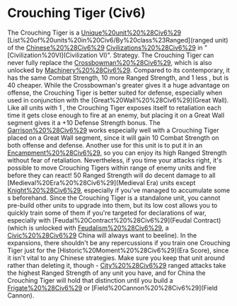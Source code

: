 # Crouching Tiger (Civ6)

The Crouching Tiger is a [Unique%20unit%20%28Civ6%29](unique) [List%20of%20units%20in%20Civ6/By%20class%23Ranged](ranged unit) of the [Chinese%20%28Civ6%29](Chinese) [Civilizations%20%28Civ6%29](civilization) in "[Civilization%20VI](Civilization VI)".
Strategy.
The Crouching Tiger can never fully replace the [Crossbowman%20%28Civ6%29](Crossbowman), which is also unlocked by [Machinery%20%28Civ6%29](Machinery). Compared to its contemporary, it has the same Combat Strength, 10 more Ranged Strength, and 1 less , but is 40 cheaper. While the Crossbowman's greater gives it a huge advantage on offense, the Crouching Tiger is better suited for defense, especially when used in conjunction with the [Great%20Wall%20%28Civ6%29](Great Wall).
Like all units with 1 , the Crouching Tiger exposes itself to retaliation each time it gets close enough to fire at an enemy, but placing it on a Great Wall segment gives it a +10 Defense Strength bonus. The [Garrison%20%28Civ6%29](Garrison) works especially well with a Crouching Tiger placed on a Great Wall segment, since it will gain 10 Combat Strength on both offense and defense. Another use for this unit is to put it in an [Encampment%20%28Civ6%29](Encampment), so you can enjoy its high Ranged Strength without fear of retaliation. Nevertheless, if you time your attacks right, it's possible to move Crouching Tigers within range of enemy units and fire before they can react! 50 Ranged Strength will do decent damage to all [Medieval%20Era%20%28Civ6%29](Medieval Era) units except [Knight%20%28Civ6%29](Knights), especially if you've managed to accumulate some s beforehand.
Since the Crouching Tiger is a standalone unit, you cannot pre-build other units to upgrade into them, but its low cost allows you to quickly train some of them if you're targeted for declarations of war, especially with [Feudal%20Contract%20%28Civ6%29](Feudal Contract) (which is unlocked with [Feudalism%20%28Civ6%29](Feudalism), a [Civic%20%28Civ6%29](civic) China will always want to beeline). In the expansions, there shouldn't be any repercussions if you train one Crouching Tiger just for the [Historic%20Moment%20%28Civ6%29](Era Score), since it isn't vital to any Chinese strategies. Make sure you keep that unit around rather than deleting it, though - [City%20%28Civ6%29](city) ranged attacks take the highest Ranged Strength of any unit you have, and for China the Crouching Tiger will hold that distinction until you build a [Frigate%20%28Civ6%29](Frigate) or [Field%20Cannon%20%28Civ6%29](Field Cannon).